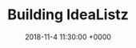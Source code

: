 ---
layout: post
title:  "Building IdeaListz"
date: 2018-11-4 11:30:00 +0000
categories: Dev-eryday
---